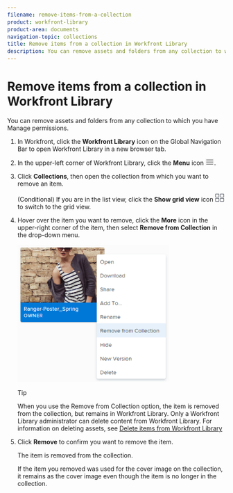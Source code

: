 ```yaml
---
filename: remove-items-from-a-collection
product: workfront-library
product-area: documents
navigation-topic: collections
title: Remove items from a collection in Workfront Library
description: You can remove assets and folders from any collection to which you have Manage permissions.
---
```


# Remove items from a collection in Workfront Library

You can remove assets and folders from any collection to which you have Manage permissions.

1. In Workfront, click the **Workfront Library** icon on the Global Navigation Bar to open Workfront Library in a new browser tab. 
1. In the upper-left corner of Workfront Library, click the **Menu** icon ![](assets/library-menu-icon.png).
1. Click **Collections**, then open the collection from which you want to remove an item.

   (Conditional) If you are in the list view, click the **Show grid view** icon ![](assets/grid-view-icon.png) to switch to the grid view.

1. Hover over the item you want to remove, click the **More** icon in the upper-right corner of the item, then select **Remove from Collection** in the drop-down menu.

   ![](assets/remove-from-collection-350x315.png)

   >[!TIP]
   >
   >When you use the Remove from Collection option, the item is removed from the collection, but remains in Workfront Library. Only a Workfront Library administrator can delete content from Workfront Library. For information on deleting assets, see [Delete items from Workfront Library](../../../workfront-library/content-management/delete-items.md)

1. Click **Remove** to confirm you want to remove the item.

   The item is removed from the collection.

   If the item you removed was used for the cover image on the collection, it remains as the cover image even though the item is no longer in the collection.

